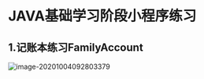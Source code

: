 # JAVA基础学习阶段小程序练习

## 1.记账本练习FamilyAccount

![image-20201004092803379](https://gitee.com/lingisme9/typora/raw/master/img/image-20201004092803379.png)
